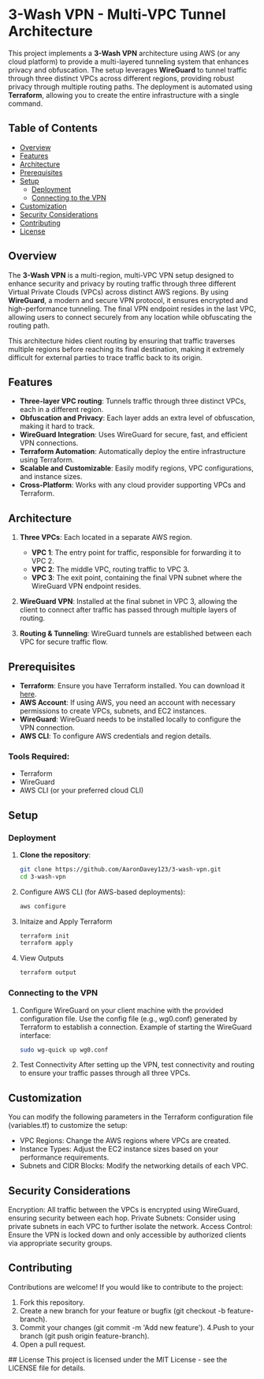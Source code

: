 # 3-Wash VPN - Multi-VPC Tunnel Architecture

This project implements a **3-Wash VPN** architecture using AWS (or any cloud platform) to provide a multi-layered tunneling system that enhances privacy and obfuscation. The setup leverages **WireGuard** to tunnel traffic through three distinct VPCs across different regions, providing robust privacy through multiple routing paths. The deployment is automated using **Terraform**, allowing you to create the entire infrastructure with a single command.

## Table of Contents

- [Overview](#overview)
- [Features](#features)
- [Architecture](#architecture)
- [Prerequisites](#prerequisites)
- [Setup](#setup)
  - [Deployment](#deployment)
  - [Connecting to the VPN](#connecting-to-the-vpn)
- [Customization](#customization)
- [Security Considerations](#security-considerations)
- [Contributing](#contributing)
- [License](#license)

## Overview

The **3-Wash VPN** is a multi-region, multi-VPC VPN setup designed to enhance security and privacy by routing traffic through three different Virtual Private Clouds (VPCs) across distinct AWS regions. By using **WireGuard**, a modern and secure VPN protocol, it ensures encrypted and high-performance tunneling. The final VPN endpoint resides in the last VPC, allowing users to connect securely from any location while obfuscating the routing path.

This architecture hides client routing by ensuring that traffic traverses multiple regions before reaching its final destination, making it extremely difficult for external parties to trace traffic back to its origin.

## Features

- **Three-layer VPC routing**: Tunnels traffic through three distinct VPCs, each in a different region.
- **Obfuscation and Privacy**: Each layer adds an extra level of obfuscation, making it hard to track.
- **WireGuard Integration**: Uses WireGuard for secure, fast, and efficient VPN connections.
- **Terraform Automation**: Automatically deploy the entire infrastructure using Terraform.
- **Scalable and Customizable**: Easily modify regions, VPC configurations, and instance sizes.
- **Cross-Platform**: Works with any cloud provider supporting VPCs and Terraform.

## Architecture

1. **Three VPCs**: Each located in a separate AWS region.
   - **VPC 1**: The entry point for traffic, responsible for forwarding it to VPC 2.
   - **VPC 2**: The middle VPC, routing traffic to VPC 3.
   - **VPC 3**: The exit point, containing the final VPN subnet where the WireGuard VPN endpoint resides.

2. **WireGuard VPN**: Installed at the final subnet in VPC 3, allowing the client to connect after traffic has passed through multiple layers of routing.

3. **Routing & Tunneling**: WireGuard tunnels are established between each VPC for secure traffic flow.


## Prerequisites

- **Terraform**: Ensure you have Terraform installed. You can download it [here](https://www.terraform.io/downloads.html).
- **AWS Account**: If using AWS, you need an account with necessary permissions to create VPCs, subnets, and EC2 instances.
- **WireGuard**: WireGuard needs to be installed locally to configure the VPN connection.
- **AWS CLI**: To configure AWS credentials and region details.

### Tools Required:
- Terraform
- WireGuard
- AWS CLI (or your preferred cloud CLI)

## Setup

### Deployment

1. **Clone the repository**:

   ```bash
   git clone https://github.com/AaronDavey123/3-wash-vpn.git
   cd 3-wash-vpn

2. Configure AWS CLI (for AWS-based deployments):
   ```bash
   aws configure

3. Initaize and Apply Terraform
   ```bash
   terraform init
   terraform apply

4. View Outputs
   ```bash
   terraform output

### Connecting to the VPN

1. Configure WireGuard on your client machine with the provided configuration file.
Use the config file (e.g., wg0.conf) generated by Terraform to establish a connection.
Example of starting the WireGuard interface:

    ```bash
    sudo wg-quick up wg0.conf

2. Test Connectivity
   After setting up the VPN, test connectivity and routing to ensure your traffic passes through all three VPCs.


## Customization

You can modify the following parameters in the Terraform configuration file (variables.tf) to customize the setup:

- VPC Regions: Change the AWS regions where VPCs are created.
- Instance Types: Adjust the EC2 instance sizes based on your performance requirements.
- Subnets and CIDR Blocks: Modify the networking details of each VPC.


## Security Considerations
Encryption: All traffic between the VPCs is encrypted using WireGuard, ensuring security between each hop.
Private Subnets: Consider using private subnets in each VPC to further isolate the network.
Access Control: Ensure the VPN is locked down and only accessible by authorized clients via appropriate security groups.



## Contributing
Contributions are welcome! If you would like to contribute to the project:

1. Fork this repository.
2. Create a new branch for your feature or bugfix (git checkout -b feature-branch).
3. Commit your changes (git commit -m 'Add new feature').
4.Push to your branch (git push origin feature-branch).
5. Open a pull request.

## License
This project is licensed under the MIT License - see the LICENSE file for details.

   
